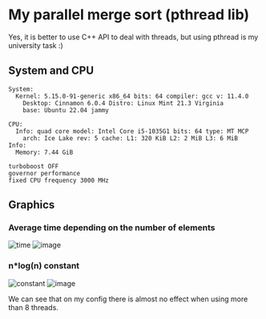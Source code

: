 # My parallel merge sort (pthread lib)
Yes, it is better to use C++ API to deal with threads, but using pthread is my university task :)

## System and CPU
```
System:
  Kernel: 5.15.0-91-generic x86_64 bits: 64 compiler: gcc v: 11.4.0
    Desktop: Cinnamon 6.0.4 Distro: Linux Mint 21.3 Virginia
    base: Ubuntu 22.04 jammy

CPU:
  Info: quad core model: Intel Core i5-1035G1 bits: 64 type: MT MCP
    arch: Ice Lake rev: 5 cache: L1: 320 KiB L2: 2 MiB L3: 6 MiB
Info:
  Memory: 7.44 GiB
```
```
turboboost OFF
governor performance
fixed CPU frequency 3000 MHz
```
## Graphics
### Average time depending on the number of elements

![time](https://github.com/user-attachments/assets/ce8c9529-4cb7-4755-93c4-e3570532d96e)
![image](https://github.com/user-attachments/assets/89ba399d-cdb1-4d18-8922-98e06764fcd8)


### n*log(n) constant
![constant](https://github.com/user-attachments/assets/104dd595-4800-4f42-8d73-08fc63b0481a)
![image](https://github.com/user-attachments/assets/30638f66-0752-476c-97e7-1dc13115749f)

We can see that on my config there is almost no effect when using more than 8 threads.
